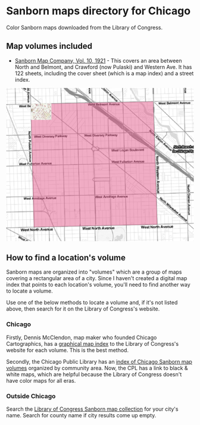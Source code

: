 # Sanborn maps directory for Chicago
Color Sanborn maps downloaded from the Library of Congress. 

## Map volumes included
- [Sanborn Map Company, Vol. 10, 1921](https://github.com/ChicagoCityscape/sanborn_maps/raw/master/Sanborn%20Map%20Company%2C%20Vol.%2010%2C%201921) - This covers an area between North and Belmont, and Crawford (now Pulaski) and Western Ave. It has 122 sheets, including the cover sheet (which is a map index) and a street index.

![alt text][sanborn_map_volume_10_1921]

## How to find a location's volume
Sanborn maps are organized into "volumes" which are a group of maps covering a rectangular area of a city. Since I haven't created a digital map index that points to each location's volume, you'll need to find another way to locate a volume. 

Use one of the below methods to locate a volume and, if it's not listed above, then search for it on the Library of Congress's website.

### Chicago
Firstly, Dennis McClendon, map maker who founded Chicago Cartographics, has a [graphical map index](http://chicagoinmaps.com/LOCsanbornsguide.html) to the Library of Congress's website for each volume. This is the best method.

Secondly, the Chicago Public Library has an [index of Chicago Sanborn map volumes](https://www.chipublib.org/chicago-sanborn-maps-index/) organized by community area. Now, the CPL has a link to black & white maps, which are helpful because the Library of Congress doesn't have color maps for all eras.  

### Outside Chicago
Search the [Library of Congress Sanborn map collection](https://www.loc.gov/collections/sanborn-maps/) for your city's name. Search for county name if city results come up empty. 

[sanborn_map_volume_10_1921]: https://github.com/ChicagoCityscape/sanborn_maps/blob/master/Sanborn%20Map%20Company%2C%20Vol.%2010%2C%201921/sanborn_map_volume_10_1921.png "Map of Sanborn Map Company, Volume 10, 1921"